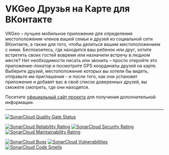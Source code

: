 # VKGeo Друзья на Карте для ВКонтакте

VKGeo  –  лучшее мобильное приложение для определения местоположения членов
вашей  семьи и друзей из социальной сети ВКонтакте, а также для того, чтобы
делиться  вашим  местоположением  с  ними.  Беспокоитесь, где находится ваш
ребенок  или  друг,  хотите  встретить  своих  гостей вовремя или назначили
встречу  в  людном  месте?  Нет  необходимости  писать или звонить – просто
откройте  это  приложение-локатор  и  посмотрите  GPS  координаты друзей на
карте.  Выберите  друзей,  местоположение  которых  вы  хотели  бы  видеть,
отправьте  им  приглашения  -  и после того, как они установят приложение и
добавят  вас  в свой список доверенных друзей, вы сможете смотреть, где они
находятся.

Посетите   [официальный  сайт  проекта](https://vkgeo.sourceforge.io/)  для
получения дополнительной информации.

---

[![SonarCloud Quality Gate Status](https://sonarcloud.io/api/project_badges/measure?project=vkgeo_vkgeo-android&metric=alert_status)](https://sonarcloud.io/dashboard?id=vkgeo_vkgeo-android)

[![SonarCloud Reliability Rating](https://sonarcloud.io/api/project_badges/measure?project=vkgeo_vkgeo-android&metric=reliability_rating)](https://sonarcloud.io/dashboard?id=vkgeo_vkgeo-android)
[![SonarCloud Security Rating](https://sonarcloud.io/api/project_badges/measure?project=vkgeo_vkgeo-android&metric=security_rating)](https://sonarcloud.io/dashboard?id=vkgeo_vkgeo-android)
[![SonarCloud Maintainability Rating](https://sonarcloud.io/api/project_badges/measure?project=vkgeo_vkgeo-android&metric=sqale_rating)](https://sonarcloud.io/dashboard?id=vkgeo_vkgeo-android)

[![SonarCloud Bugs](https://sonarcloud.io/api/project_badges/measure?project=vkgeo_vkgeo-android&metric=bugs)](https://sonarcloud.io/dashboard?id=vkgeo_vkgeo-android)
[![SonarCloud Vulnerabilities](https://sonarcloud.io/api/project_badges/measure?project=vkgeo_vkgeo-android&metric=vulnerabilities)](https://sonarcloud.io/dashboard?id=vkgeo_vkgeo-android)
[![SonarCloud Code Smells](https://sonarcloud.io/api/project_badges/measure?project=vkgeo_vkgeo-android&metric=code_smells)](https://sonarcloud.io/dashboard?id=vkgeo_vkgeo-android)
